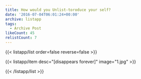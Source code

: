 ```yaml
---
title: How would you Unlist-toroduce your self?
date: '2016-07-04T06:01:24+00:00'
archive: listapp
tags: 
  - Archive Post
likeCount: 45
relistCount: 7
---
```



{{< listapp/list order=false reverse=false >}}

   {{< listapp/item
      desc="[disappears forever]"
      image="1.jpg" >}}

{{< /listapp/list >}}
